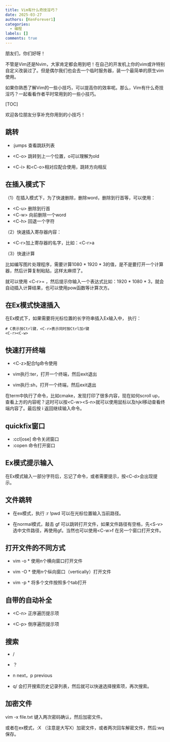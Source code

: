 ```yaml
---
title: Vim有什么奇技淫巧？
date: 2025-03-27
authors: [KenForever1]
categories: 
  - 编程
labels: []
comments: true
---
```



朋友们，你们好呀！

不管是Vim还是Nvim，大家肯定都会用到吧！在自己的开发机上你的vim或许特别自定义改装过了。但是偶尔我们也会去一个临时服务器，装一个最简单的原生vim使用。

如果你熟悉了解Vim的一些小技巧，可以提高你的效率呢。那么，Vim有什么奇技淫巧？一起看看作者平时常用到的一些小技巧。

<!-- more -->
[TOC]

欢迎各位朋友分享补充你用到的小技巧！

## 跳转
+ :jumps
查看跳跃列表

+ \<C-o>
跳转到上一个位置，o可以理解为old
+ \<C-i>
和\<C-o>相对应配合使用，跳转方向相反

## 在插入模式下
（1）在插入模式下，为了快速删除，删除word，删除到行首等，可以使用：

+ \<C-u> 删除到行首
+ \<C-w> 向前删除一个word
+ \<C-h> 回退一个字符

（2）快速插入寄存器内容：
+ \<C-r>加上寄存器的名字，比如：\<C-r>a

（3）快速计算

比如编写图片处理程序，需要计算1080 * 1920 * 3的值，是不是要打开一个计算器，然后计算复制粘贴，这样太麻烦了。

就可以使用 \<C-r>= ，然后提示你输入一个表达式比如：1920 * 1080 * 3，就会自动插入计算结果，也可以使用pow函数等计算次方。

## 在Ex模式快速插入

在Ex模式下，如果需要将光标位置的长字符串插入Ex输入中，
执行：
```
# C表示按Ctrl键，<C-r>表示同时按Ctrl加r键
<C-r><C-w>
```

## 快速打开终端

+ \<C-z>配合fg命令使用

+ vim执行:ter，打开一个终端，然后exit退出

+ vim执行:sh，打开一个终端，然后exit退出

在term中执行了命令，比如cmake，发现打印了很多内容，现在如何scroll up，查看上方的内容呢？这时可以按\<C-w>\<S-n>就可以使用鼠标以及hjkl移动查看终端内容了。最后按 i 返回继续输入命令。
  
## quickfix窗口
  
+ :ccl[ose] 命令关闭窗口
+ :copen 命令打开窗口
  
## Ex模式提示输入

在Ex模式输入一部分字符后，忘记了命令，或者需要提示，按\<C-d>会出现提示。
  
## 文件跳转

+ 在ex模式，执行 :r !pwd 可以在光标位置输入当前路径。

+ 在normal模式，敲击 gf 可以跳转打开文件，如果文件路径有空格，先\<S-v>选中文件路径，再使用gf。当然也可以使用\<C-w>f 在另一个窗口打开文件。

## 打开文件的不同方式

+ vim -o * 使用n个横向窗口打开文件

+ vim -O * 使用n个纵向窗口（vertically）打开文件

+ vim -p * 将多个文件按照多个tab打开

## 自带的自动补全

+ \<C-n> 正序遍历提示项

+ \<C-p> 倒序遍历提示项
## 搜索

+ / 

+ ？

+ n next，p previous
+ q/ 会打开搜索历史记录列表，然后就可以快速选择搜索项，再次搜索。

## 加密文件
vim -x file.txt 键入两次密码确认，然后加密文件。

或者在ex模式，:X （注意是大写X）加密文件，或者两次回车解密文件，然后:wq保存。